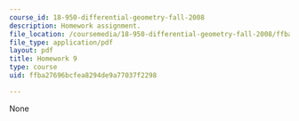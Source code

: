```yaml
---
course_id: 18-950-differential-geometry-fall-2008
description: Homework assignment.
file_location: /coursemedia/18-950-differential-geometry-fall-2008/ffba27696bcfea8294de9a77037f2298_homework9.pdf
file_type: application/pdf
layout: pdf
title: Homework 9
type: course
uid: ffba27696bcfea8294de9a77037f2298

---
```

None